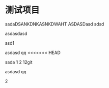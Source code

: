 # 测试项目
sadaDSANKDNKASNKDWAHT
ASDASDasd
sdsd

asdasdasd

asd1

asdasd
qq
<<<<<<< HEAD


sada 1
2
12git 

asdasd
qq

2
